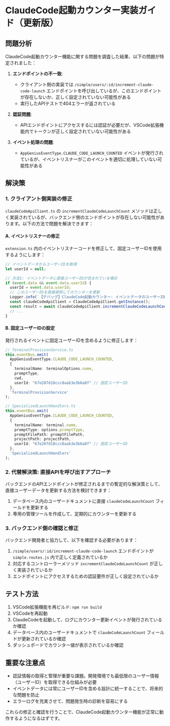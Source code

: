 # ClaudeCode起動カウンター実装ガイド（更新版）

## 問題分析

ClaudeCode起動カウンター機能に関する問題を調査した結果、以下の問題が特定されました：

1. **エンドポイントの不一致**:
   - クライアント側の実装では `/simple/users/:id/increment-claude-code-launch` エンドポイントを呼び出しているが、このエンドポイントが存在しないか、正しく設定されていない可能性がある
   - 実行したAPIテストで404エラーが返されている

2. **認証問題**:
   - APIエンドポイントにアクセスするには認証が必要だが、VSCode拡張機能内でトークンが正しく設定されていない可能性がある

3. **イベント処理の問題**:
   - `AppGeniusEventType.CLAUDE_CODE_LAUNCH_COUNTED` イベントが発行されているが、イベントリスナーがこのイベントを適切に処理していない可能性がある

## 解決策

### 1. クライアント側実装の修正

`claudeCodeApiClient.ts` の `incrementClaudeCodeLaunchCount` メソッドは正しく実装されているが、バックエンド側のエンドポイントが存在しない可能性があります。以下の方法で問題を解決できます：

#### A. イベントリスナーの修正

`extension.ts` 内のイベントリスナーコードを修正して、固定ユーザーIDを使用するようにします：

```typescript
// イベントデータからユーザーIDを取得
let userId = null;

// 方法1: イベントデータに直接ユーザーIDが含まれている場合
if (event.data && event.data.userId) {
  userId = event.data.userId;
  // このユーザーIDを直接使用してカウンターを更新
  Logger.info(`【デバッグ】ClaudeCode起動カウンター: イベントデータのユーザーIDでAPI呼び出し: ユーザーID=${userId}`);
  const claudeCodeApiClient = ClaudeCodeApiClient.getInstance();
  const result = await claudeCodeApiClient.incrementClaudeCodeLaunchCount(userId);
  // ...
}
```

#### B. 固定ユーザーIDの設定

発行されるイベントに固定ユーザーIDを含めるように修正します：

```typescript
// TerminalProvisionService.ts
this.eventBus.emit(
  AppGeniusEventType.CLAUDE_CODE_LAUNCH_COUNTED,
  { 
    terminalName: terminalOptions.name, 
    promptType, 
    cwd,
    userId: "67e207d18ccc8aab3e3b6a8f" // 固定ユーザーID
  },
  'TerminalProvisionService'
);

// SpecializedLaunchHandlers.ts
this.eventBus.emit(
  AppGeniusEventType.CLAUDE_CODE_LAUNCH_COUNTED,
  { 
    terminalName: terminal.name, 
    promptType: options.promptType,
    promptFilePath: promptFilePath,
    projectPath: projectPath,
    userId: "67e207d18ccc8aab3e3b6a8f" // 固定ユーザーID
  },
  'SpecializedLaunchHandlers'
);
```

### 2. 代替解決策: 直接APIを呼び出すアプローチ

バックエンドのAPIエンドポイントが修正されるまでの暫定的な解決策として、直接ユーザーデータを更新する方法を検討できます：

1. データベース内のユーザードキュメントに直接 `claudeCodeLaunchCount` フィールドを更新する
2. 専用の管理ツールを作成して、定期的にカウンターを更新する

### 3. バックエンド側の確認と修正

バックエンド開発者と協力して、以下を確認する必要があります：

1. `/simple/users/:id/increment-claude-code-launch` エンドポイントが `simple.routes.js` 内で正しく定義されているか
2. 対応するコントローラーメソッド `incrementClaudeCodeLaunchCount` が正しく実装されているか
3. エンドポイントにアクセスするための認証要件が正しく設定されているか

## テスト方法

1. VSCode拡張機能を再ビルド: `npm run build`
2. VSCodeを再起動
3. ClaudeCodeを起動して、ログにカウンター更新イベントが発行されているか確認
4. データベース内のユーザードキュメントで `claudeCodeLaunchCount` フィールドが更新されているか確認
5. ダッシュボードでカウンター値が表示されているか確認

## 重要な注意点

- 認証情報の取得と管理が重要な課題。開発環境でも最低限のユーザー情報（ユーザーID）を取得できる仕組みが必要
- イベントデータには常にユーザーIDを含める設計に統一することで、将来的な問題を防止
- エラーログを充実させて、問題発生時の診断を容易にする

これらの修正と確認を行うことで、ClaudeCode起動カウンター機能が正常に動作するようになるはずです。